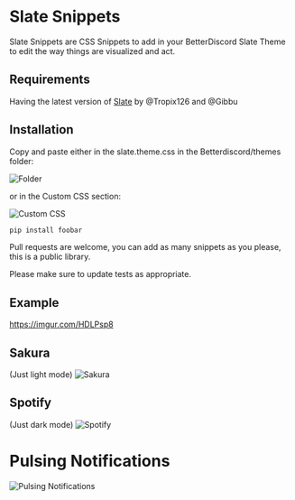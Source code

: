 # Slate Snippets

Slate Snippets are CSS Snippets to add in your BetterDiscord Slate Theme to edit the way things are visualized and act.

## Requirements

Having the latest version of [Slate](https://gibbu.github.io/BetterDiscord-Themes/Slate/) by @Tropix126 and @Gibbu

## Installation

Copy and paste either in the slate.theme.css in the Betterdiscord/themes folder:

![Folder](https://i.imgur.com/KSQjX8Z.png)

or in the Custom CSS section:

![Custom CSS](https://i.imgur.com/GYGB9e8.png)
```bash
pip install foobar
```


Pull requests are welcome, you can add as many snippets as you please, this is a public library.

Please make sure to update tests as appropriate.

## Example
https://imgur.com/HDLPsp8

## Sakura
(Just light mode)
![Sakura](https://i.imgur.com/WZmuPPm.png)

## Spotify 
(Just dark mode)
![Spotify](https://i.imgur.com/TMteTTK.png)

# Pulsing Notifications
![Pulsing Notifications](https://i.imgur.com/eWIxex7.gif)
